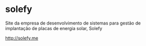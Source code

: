 # solefy
Site da empresa de desenvolvimento de sistemas para gestão de implantação de placas de energia solar, Solefy

http://solefy.me
